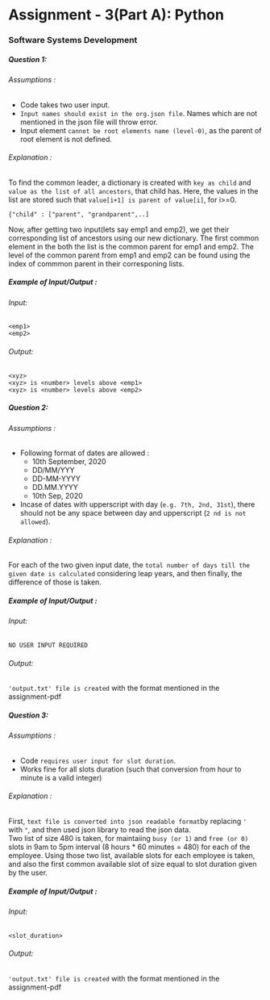 # Assignment - 3(Part A): Python
### Software Systems Development

##### Question 1:
###### Assumptions : 
+ Code takes two user input.
+ `Input names should exist in the org.json file`. Names which are not mentioned in the json file will throw error.
+ Input element `cannot be root elements name (level-0)`, as the parent of root element is not defined.
###### Explanation :
To find the common leader, a dictionary is created with `key as child` and `value as the list of all ancestors`, that child has. Here, the values in the list are stored such that `value[i+1] is parent of value[i]`, for i>=0.
```
{"child" : ["parent", "grandparent",..]
```
Now, after getting two input(lets say emp1 and emp2), we get their corresponding list of ancestors using our new dictionary. The first common element in the both the list is the common parent for emp1 and emp2.
The level of the common parent from emp1 and emp2 can be found using the index of commmon parent in their corresponing lists.

##### Example of Input/Output :
###### Input:
```
<emp1>
<emp2>
```
###### Output:
```
<xyz>
<xyz> is <number> levels above <emp1>
<xyz> is <number> levels above <emp2>
```
##### Question 2:
###### Assumptions :
+ Following format of dates are allowed :
    + 10th September, 2020
    + DD/MM/YYY
    +  DD-MM-YYYY
    + DD.MM.YYYY
    + 10th Sep, 2020
+ Incase of dates with upperscript with day (`e.g. 7th, 2nd, 31st`), there should not be any space between day and upperscript (`2 nd is not allowed`).
###### Explanation :
For each of the two given input date, the `total number of days till the given date is calculated` considering leap years, and then finally, the difference of those is taken.

##### Example of Input/Output :
###### Input:
`NO USER INPUT REQUIRED`
###### Output:
`'output.txt' file is created` with the format mentioned in the assignment-pdf

##### Question 3:
###### Assumptions :
+ Code `requires user input for slot duration`.
+ Works fine for all slots duration (such that conversion from hour to minute is a valid integer)
###### Explanation :
First, `text file is converted into json readable format`by replacing `'` with `"`, and then used json library to read the json data.  
Two list of size 480 is taken, for maintaiing `busy (or 1)` and `free (or 0)` slots in 9am to 5pm interval (8 hours * 60 minutes = 480) for each of the employee.
Using those two list, available slots for each employee is taken, and also the first common available slot of size equal to slot duration given by the user.


##### Example of Input/Output :
###### Input:
```
<slot_duration>
```
###### Output:
`'output.txt' file is created` with the format mentioned in the assignment-pdf